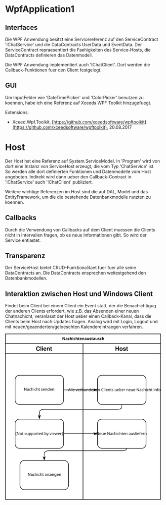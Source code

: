 # WpfApplication1

## Interfaces
Die WPF Anwendung besitzt eine Servicereferenz auf den ServiceContract 'IChatService' und die DataContracts UserData und EventData.
Der ServiceContract repraesentiert die Faehigkeiten des Service-Hosts, die DataContracts definieren das Datenmodell.

Die WPF Anwendung implementiert auch 'IChatClient'. Dort werden die Callback-Funktionen fuer den Client festgelegt.

## GUI
Um InputFelder wie 'DateTimePicker' und 'ColorPicker' benutzen zu koennen, habe ich eine Referenz auf Xceeds WPF Toolkit hinzugefuegt.


Extensions:
- Xceed.Wpf.Toolkit,  [https://github.com/xceedsoftware/wpftoolkit](https://github.com/xceedsoftware/wpftoolkit), 20.08.2017


# Host

Der Host hat eine Referenz auf System.ServiceModel. In 'Program' wird von dort eine Instanz von ServiceHost erzeugt, die vom Typ 'ChatService' ist. So werden alle dort definierten Funktionen und Datenmodelle vom Host angeboten.
Indirekt wird dann ueber den Callback-Contract in 'IChatService' auch 'IChatClient' publiziert.

Weitere wichtige Referenzen im Host sind die auf DAL, Model und das EntityFramework, um die die bestehende Datenbankmodelle nutzten zu koennen.

## Callbacks
Durch die Verwendung von Callbacks auf dem Client muessen die Clients nicht in Intervallen fragen, ob es neue Informationen gibt. So wird der Service entlastet.

## Transparenz
Der ServiceHost bietet CRUD-Funktionalitaet fuer fuer alle seine DataContracts an. Die DataContracts ensprechen weitestgehend den Datenbankmodellen.


## Interaktion zwischen Host und Windows Client
Findet beim Client bei einem Client ein Event statt, der die Benachichtigug der anderen Clients erfordert, wie z.B. das Absenden einer neuen Chatnachicht, veranlasst der Host ueber einen Callback-Kanal, dass die Clients beim Host nach Updates fragen.
Analog wird mit Login, Logout und mit neuen/geaenderten/geloeschten Kalendereintraegen verfahren.

![Nachichtenaustauschflowchart](doku/NachichtenAustauschFlowChart.svg)
